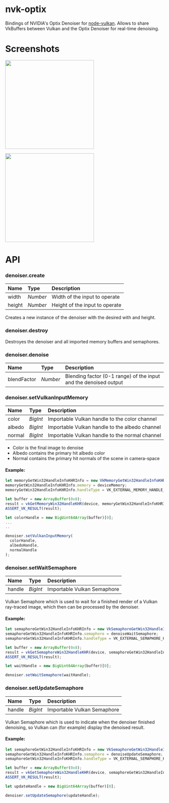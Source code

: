 # nvk-optix

Bindings of NVIDIA's Optix Denoiser for [node-vulkan](https://github.com/maierfelix/nvk). Allows to share VkBuffers between Vulkan and the Optix Denoiser for real-time denoising.


# Screenshots

<a><img src="https://i.imgur.com/Jz3Tum5.png" height="282"></a>

<a><img src="https://i.imgur.com/Od0rGJv.png" height="282"></a>

# API

### denoiser.create

| Name | Type | Description |
| :--- | :--- | :--- |
| width | *Number* | Width of the input to operate |
| height | *Number* | Height of the input to operate |

Creates a new instance of the denoiser with the desired with and height.


### denoiser.destroy

Destroyes the denoiser and all imported memory buffers and semaphores.


### denoiser.denoise

| Name | Type | Description |
| :--- | :--- | :--- |
| blendFactor | *Number* | Blending factor (0-1 range) of the input and the denoised output |

### denoiser.setVulkanInputMemory

| Name | Type | Description |
| :--- | :--- | :--- |
| color | *BigInt* | Importable Vulkan handle to the color channel |
| albedo | *BigInt* | Importable Vulkan handle to the albedo channel |
| normal | *BigInt* | Importable Vulkan handle to the normal channel |

 - Color is the final image to denoise
 - Albedo contains the primary hit albedo color
 - Normal contains the primary hit normals of the scene in camera-space

#### Example:

````js
let memoryGetWin32HandleInfoKHRInfo = new VkMemoryGetWin32HandleInfoKHR();
memoryGetWin32HandleInfoKHRInfo.memory = deviceMemory;
memoryGetWin32HandleInfoKHRInfo.handleType = VK_EXTERNAL_MEMORY_HANDLE_TYPE_OPAQUE_WIN32_BIT;

let buffer = new ArrayBuffer(0x8);
result = vkGetMemoryWin32HandleKHR(device, memoryGetWin32HandleInfoKHRInfo, { $: buffer.getAddress() });
ASSERT_VK_RESULT(result);

let colorHandle = new BigUint64Array(buffer)[0];
...
..

denoiser.setVulkanInputMemory(
  colorHandle,
  albedoHandle,
  normalHandle
);
````

### denoiser.setWaitSemaphore

| Name | Type | Description |
| :--- | :--- | :--- |
| handle | *BigInt* | Importable Vulkan Semaphore |

Vulkan Semaphore which is used to wait for a finished render of a Vulkan ray-traced image, which then can be processed by the denoiser.


#### Example:

````js
let semaphoreGetWin32HandleInfoKHRInfo = new VkSemaphoreGetWin32HandleInfoKHR();
semaphoreGetWin32HandleInfoKHRInfo.semaphore = denoiseWaitSemaphore;
semaphoreGetWin32HandleInfoKHRInfo.handleType = VK_EXTERNAL_SEMAPHORE_HANDLE_TYPE_OPAQUE_WIN32_BIT;

let buffer = new ArrayBuffer(0x8);
result = vkGetSemaphoreWin32HandleKHR(device, semaphoreGetWin32HandleInfoKHRInfo, { $: buffer.getAddress() });
ASSERT_VK_RESULT(result);

let waitHandle = new BigUint64Array(buffer)[0];

denoiser.setWaitSemaphore(waitHandle);
````

### denoiser.setUpdateSemaphore

| Name | Type | Description |
| :--- | :--- | :--- |
| handle | *BigInt* | Importable Vulkan Semaphore |

Vulkan Semaphore which is used to indicate when the denoiser finished denoising, so Vulkan can (for example) display the denoised result.

#### Example:

````js
let semaphoreGetWin32HandleInfoKHRInfo = new VkSemaphoreGetWin32HandleInfoKHR();
semaphoreGetWin32HandleInfoKHRInfo.semaphore = denoiseUpdateSemaphore;
semaphoreGetWin32HandleInfoKHRInfo.handleType = VK_EXTERNAL_SEMAPHORE_HANDLE_TYPE_OPAQUE_WIN32_BIT;

let buffer = new ArrayBuffer(0x8);
result = vkGetSemaphoreWin32HandleKHR(device, semaphoreGetWin32HandleInfoKHRInfo, { $: buffer.getAddress() });
ASSERT_VK_RESULT(result);

let updateHandle = new BigUint64Array(buffer)[0];

denoiser.setUpdateSemaphore(updateHandle);
````
